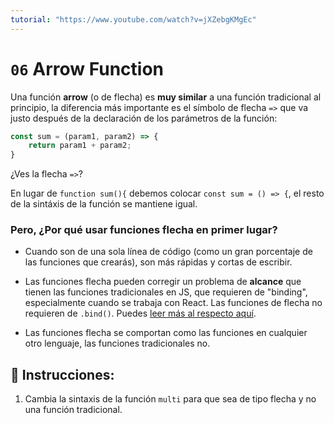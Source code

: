```yaml
---
tutorial: "https://www.youtube.com/watch?v=jXZebgKMgEc"
---
```


# `06` Arrow Function

Una función **arrow** (o de flecha) es **muy similar** a una función tradicional al principio, la diferencia más importante es el símbolo de flecha `=>` que va justo después de la declaración de los parámetros de la función: 

```js
const sum = (param1, param2) => {
    return param1 + param2;
}
```

¿Ves la flecha `=>`?

En lugar de `function sum(){` debemos colocar `const sum = () => {`, el resto de la sintáxis de la función se mantiene igual.

### Pero, ¿Por qué usar funciones flecha en primer lugar?

- Cuando son de una sola línea de código (como un gran porcentaje de las funciones que crearás), son más rápidas y cortas de escribir.

- Las funciones flecha pueden corregir un problema de **alcance** que tienen las funciones tradicionales en JS, que requieren de "binding", especialmente cuando se trabaja con React. Las funciones de flecha no requieren de `.bind()`. Puedes [leer más al respecto aquí](https://stackoverflow.com/questions/52979915/why-we-dont-need-to-bind-the-arrow-function-in-react).  

- Las funciones flecha se comportan como las funciones en cualquier otro lenguaje, las funciones tradicionales no.

## 📝 Instrucciones:

1. Cambia la sintaxis de la función `multi` para que sea de tipo flecha y no una función tradicional.
